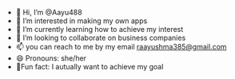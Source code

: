 - 👋 Hi, I’m @Aayu488
- 👀 I’m interested in making my own apps
- 🌱 I’m currently learning how to achieve my interest
- 💞️ I’m looking to collaborate on business companies
- 📫 you can reach to me by my email raayushma385@gmail.com
- 😄 Pronouns: she/her
- 💫Fun fact: I autually want to achieve my goal

<!---
Aayu488/Aayu488 is a ✨ special ✨ repository because its `README.md` (this file) appears on your GitHub profile.
You can click the Preview link to take a look at your changes.
--->
